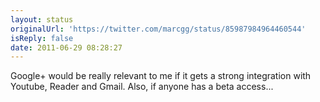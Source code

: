 ```yaml
---
layout: status
originalUrl: 'https://twitter.com/marcgg/status/85987984964460544'
isReply: false
date: 2011-06-29 08:28:27
---
```


Google+ would be really relevant to me if it gets a strong integration with Youtube, Reader and Gmail. Also, if anyone has a beta access...
